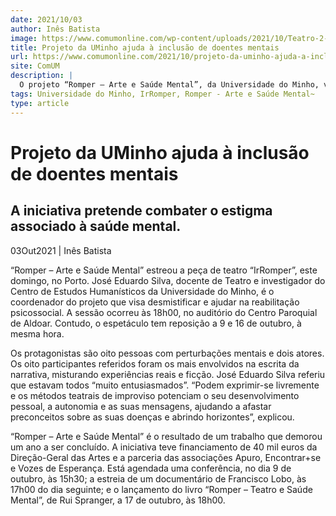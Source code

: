 ```yaml
---
date: 2021/10/03
author: Inês Batista
image: https://www.comumonline.com/wp-content/uploads/2021/10/Teatro-2-1500x844.jpg
title: Projeto da UMinho ajuda à inclusão de doentes mentais
url: https://www.comumonline.com/2021/10/projeto-da-uminho-ajuda-a-inclusao-de-doentes-mentais/
site: ComUM
description: |
  O projeto “Romper – Arte e Saúde Mental”, da Universidade do Minho, visa desmistificar e ajudar na reabilitação psicossocial.
tags: Universidade do Minho, IrRomper, Romper - Arte e Saúde Mental~
type: article
---
```



# Projeto da UMinho ajuda à inclusão de doentes mentais

## A iniciativa pretende combater o estigma associado à saúde mental.

03Out2021 | Inês Batista

“Romper – Arte e Saúde Mental” estreou a peça de teatro “IrRomper”, este domingo, no Porto. José Eduardo Silva, docente de Teatro e investigador do Centro de Estudos Humanísticos da Universidade do Minho, é o coordenador do projeto que visa desmistificar e ajudar na reabilitação psicossocial. A sessão ocorreu às 18h00, no auditório do Centro Paroquial de Aldoar. Contudo, o espetáculo tem reposição a 9 e 16 de outubro, à mesma hora.

Os protagonistas são oito pessoas com perturbações mentais e dois atores. Os oito participantes referidos foram os mais envolvidos na escrita da narrativa, misturando experiências reais e ficção. José Eduardo Silva referiu que estavam todos “muito entusiasmados”. “Podem exprimir-se livremente e os métodos teatrais de improviso potenciam o seu desenvolvimento pessoal, a autonomia e as suas mensagens, ajudando a afastar preconceitos sobre as suas doenças e abrindo horizontes”, explicou.

“Romper – Arte e Saúde Mental” é o resultado de um trabalho que demorou um ano a ser concluído. A iniciativa teve financiamento de 40 mil euros da Direção-Geral das Artes e a parceria das associações Apuro, Encontrar+se e Vozes de Esperança. Está agendada uma conferência, no dia 9 de outubro, às 15h30; a estreia de um documentário de Francisco Lobo, às 17h00 do dia seguinte; e o lançamento do livro “Romper – Teatro e Saúde Mental”, de Rui Spranger, a 17 de outubro, às 18h00.
